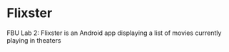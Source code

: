 # Flixster
FBU Lab 2: Flixster is an Android app displaying a list of movies currently playing in theaters

